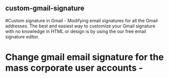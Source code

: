 ## custom-gmail-signature
#Custom signature in Gmail - Modifying email signatures for all the Gmail addresses. The best and easiest way to customize your Gmail signature with no knowledge in HTML or design is by using the our free email signature editor.


# Change gmail email signature for the mass corporate user accounts -
